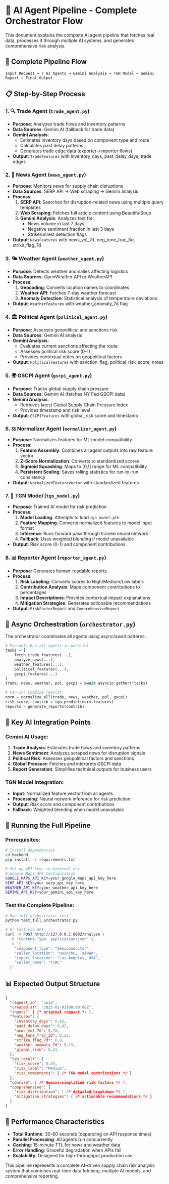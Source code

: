 # 🤖 AI Agent Pipeline - Complete Orchestrator Flow

This document explains the complete AI agent pipeline that fetches real data, processes it through multiple AI systems, and generates comprehensive risk analysis.

## 🔄 Complete Pipeline Flow

```
Input Request → 7 AI Agents → Gemini Analysis → TGN Model → Gemini Report → Final Output
```

## 📋 Step-by-Step Process

### 1. 🔍 **Trade Agent** (`trade_agent.py`)
- **Purpose**: Analyzes trade flows and inventory patterns
- **Data Sources**: Gemini AI (fallback for trade data)
- **Gemini Analysis**: 
  - Estimates inventory days based on component type and route
  - Calculates past delay patterns
  - Generates trade edge data (exporter→importer flows)
- **Output**: `TradeFeatures` with inventory_days, past_delay_days, trade edges

### 2. 📰 **News Agent** (`news_agent.py`)
- **Purpose**: Monitors news for supply chain disruptions
- **Data Sources**: SERP API → Web scraping → Gemini analysis
- **Process**:
  1. **SERP API**: Searches for disruption-related news using multiple query templates
  2. **Web Scraping**: Fetches full article content using BeautifulSoup
  3. **Gemini Analysis**: Analyzes text for:
     - News volume in last 7 days
     - Negative sentiment fraction in last 3 days
     - Strike/unrest detection flags
- **Output**: `NewsFeatures` with news_vol_7d, neg_tone_frac_3d, strike_flag_7d

### 3. 🌤️ **Weather Agent** (`weather_agent.py`)
- **Purpose**: Detects weather anomalies affecting logistics
- **Data Sources**: OpenWeather API or WeatherAPI
- **Process**:
  1. **Geocoding**: Converts location names to coordinates
  2. **Weather API**: Fetches 7-day weather forecast
  3. **Anomaly Detection**: Statistical analysis of temperature deviations
- **Output**: `WeatherFeatures` with weather_anomaly_7d flag

### 4. 🏛️ **Political Agent** (`political_agent.py`)
- **Purpose**: Assesses geopolitical and sanctions risk
- **Data Sources**: Gemini AI analysis
- **Gemini Analysis**:
  - Evaluates current sanctions affecting the route
  - Assesses political risk score (0-1)
  - Provides contextual notes on geopolitical factors
- **Output**: `PoliticalFeatures` with sanction_flag, political_risk_score, notes

### 5. 🌍 **GSCPI Agent** (`gscpi_agent.py`)
- **Purpose**: Tracks global supply chain pressure
- **Data Sources**: Gemini AI (fetches NY Fed GSCPI data)
- **Gemini Analysis**:
  - Retrieves latest Global Supply Chain Pressure Index
  - Provides timestamp and risk level
- **Output**: `GSCPIFeatures` with global_risk score and timestamp

### 6. ⚖️ **Normalizer Agent** (`normalizer_agent.py`)
- **Purpose**: Normalizes features for ML model compatibility
- **Process**:
  1. **Feature Assembly**: Combines all agent outputs into raw feature vector
  2. **Z-Score Normalization**: Converts to standardized scores
  3. **Sigmoid Squashing**: Maps to [0,1] range for ML compatibility
  4. **Persistent Scaling**: Saves rolling statistics for run-to-run consistency
- **Output**: `NormalizedFeatureVector` with standardized features

### 7. 🤖 **TGN Model** (`tgn_model.py`)
- **Purpose**: Trained AI model for risk prediction
- **Process**:
  1. **Model Loading**: Attempts to load `tgn_model.pth`
  2. **Feature Mapping**: Converts normalized features to model input format
  3. **Inference**: Runs forward pass through trained neural network
  4. **Fallback**: Uses weighted blending if model unavailable
- **Output**: Risk score (0-1) and component contributions

### 8. 📊 **Reporter Agent** (`reporter_agent.py`)
- **Purpose**: Generates human-readable reports
- **Process**:
  1. **Risk Labeling**: Converts scores to High/Medium/Low labels
  2. **Contribution Analysis**: Maps component contributions to percentages
  3. **Impact Descriptions**: Provides contextual impact explanations
  4. **Mitigation Strategies**: Generates actionable recommendations
- **Output**: `RiskFactorReport` and `ComprehensiveReport`

## 🔄 **Async Orchestration** (`orchestrator.py`)

The orchestrator coordinates all agents using async/await patterns:

```python
# Fan-out: Run all agents in parallel
tasks = [
    fetch_trade_features(...),
    analyze_news(...),
    weather_features(...),
    political_features(...),
    gscpi_features(...)
]
trade, news, weather, pol, gscpi = await asyncio.gather(*tasks)

# Fan-in: Combine results
norm = normalize_all(trade, news, weather, pol, gscpi)
risk_score, contrib = tgn.predict(norm.features)
reports = generate_reports(contrib)
```

## 🎯 **Key AI Integration Points**

### **Gemini AI Usage**:
1. **Trade Analysis**: Estimates trade flows and inventory patterns
2. **News Sentiment**: Analyzes scraped news for disruption signals
3. **Political Risk**: Assesses geopolitical factors and sanctions
4. **Global Pressure**: Fetches and interprets GSCPI data
5. **Report Generation**: Simplifies technical outputs for business users

### **TGN Model Integration**:
- **Input**: Normalized feature vector from all agents
- **Processing**: Neural network inference for risk prediction
- **Output**: Risk score and component contributions
- **Fallback**: Weighted blending when model unavailable

## 🚀 **Running the Full Pipeline**

### **Prerequisites**:
```bash
# Install dependencies
cd backend
pip install -r requirements.txt

# Set up API keys in backend/.env
# Google Maps API Configuration
GOOGLE_MAPS_API_KEY=your_google_maps_api_key_here
SERP_API_KEY=your_serp_api_key_here
WEATHER_API_KEY=your_weather_api_key_here
GEMINI_API_KEY=your_gemini_api_key_here
```

### **Test the Complete Pipeline**:
```bash
# Run full orchestrator test
python test_full_orchestrator.py

# Or test via API
curl -X POST http://127.0.0.1:8002/analyze \
  -H "Content-Type: application/json" \
  -d '{
    "component_type": "Semiconductor",
    "seller_location": "Hsinchu, Taiwan",
    "import_location": "Los Angeles, USA",
    "seller_name": "TSMC"
  }'
```

## 📊 **Expected Output Structure**

```json
{
  "request_id": "uuid",
  "created_at": "2025-01-01T00:00:00Z",
  "inputs": { /* original request */ },
  "features": {
    "inventory_days": 0.65,
    "past_delay_days": 0.42,
    "news_vol_7d": 0.78,
    "neg_tone_frac_3d": 0.23,
    "strike_flag_7d": 0.0,
    "weather_anomaly_7d": 0.15,
    "global_risk": 0.31
  },
  "tgn_result": {
    "risk_score": 0.45,
    "risk_label": "Medium",
    "risk_components": { /* TGN model contributions */ }
  },
  "concise": [ /* Gemini-simplified risk factors */ ],
  "comprehensive": {
    "risk_distribution": [ /* detailed breakdown */ ],
    "mitigation_strategies": { /* actionable recommendations */ }
  }
}
```

## 🔧 **Performance Characteristics**

- **Total Runtime**: 30-60 seconds (depending on API response times)
- **Parallel Processing**: All agents run concurrently
- **Caching**: 15-minute TTL for news and weather data
- **Error Handling**: Graceful degradation when APIs fail
- **Scalability**: Designed for high-throughput production use

This pipeline represents a complete AI-driven supply chain risk analysis system that combines real-time data fetching, multiple AI models, and comprehensive reporting.
